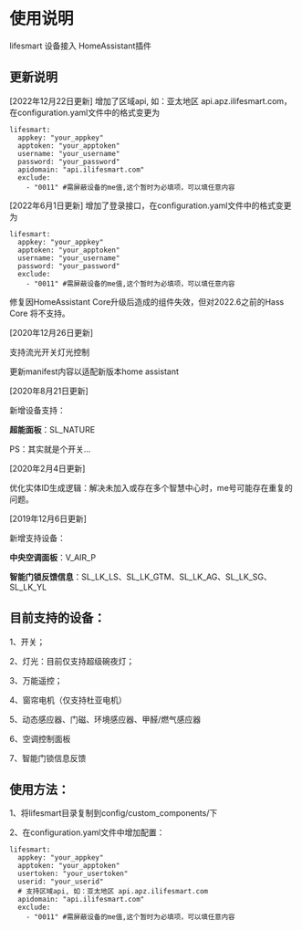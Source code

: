 使用说明
==== 
lifesmart 设备接入 HomeAssistant插件

更新说明
-------  
[2022年12月22日更新]
增加了区域api, 如：亚太地区 api.apz.ilifesmart.com，在configuration.yaml文件中的格式变更为
```
lifesmart:
  appkey: "your_appkey" 
  apptoken: "your_apptoken"
  username: "your_username" 
  password: "your_password"
  apidomain: "api.ilifesmart.com"
  exclude:
    - "0011" #需屏蔽设备的me值,这个暂时为必填项，可以填任意内容
```

[2022年6月1日更新]
增加了登录接口，在configuration.yaml文件中的格式变更为
```
lifesmart:
  appkey: "your_appkey" 
  apptoken: "your_apptoken"
  username: "your_username" 
  password: "your_password"
  exclude:
    - "0011" #需屏蔽设备的me值,这个暂时为必填项，可以填任意内容
```
修复因HomeAssistant Core升级后造成的组件失效，但对2022.6之前的Hass Core 将不支持。

[2020年12月26日更新]

支持流光开关灯光控制

更新manifest内容以适配新版本home assistant

[2020年8月21日更新]

新增设备支持：

**超能面板**：SL_NATURE

PS：其实就是个开关...

[2020年2月4日更新]

优化实体ID生成逻辑：解决未加入或存在多个智慧中心时，me号可能存在重复的问题。

[2019年12月6日更新]

新增支持设备：

**中央空调面板**：V_AIR_P

**智能门锁反馈信息**：SL_LK_LS、SL_LK_GTM、SL_LK_AG、SL_LK_SG、SL_LK_YL

目前支持的设备：
-------  
1、开关；

2、灯光：目前仅支持超级碗夜灯；

3、万能遥控；

4、窗帘电机（仅支持杜亚电机）

5、动态感应器、门磁、环境感应器、甲醛/燃气感应器

6、空调控制面板

7、智能门锁信息反馈

使用方法：
-------  
1、将lifesmart目录复制到config/custom_components/下

2、在configuration.yaml文件中增加配置：

```
lifesmart:
  appkey: "your_appkey" 
  apptoken: "your_apptoken"
  usertoken: "your_usertoken" 
  userid: "your_userid"
  # 支持区域api, 如：亚太地区 api.apz.ilifesmart.com
  apidomain: "api.ilifesmart.com"  
  exclude:
    - "0011" #需屏蔽设备的me值,这个暂时为必填项，可以填任意内容
```
    
